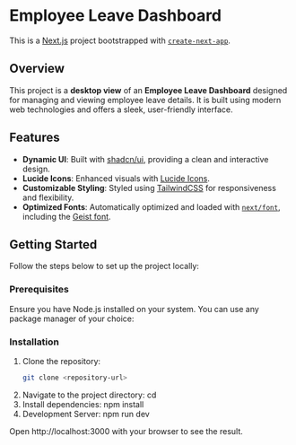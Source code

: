 # Employee Leave Dashboard

This is a [Next.js](https://nextjs.org) project bootstrapped with [`create-next-app`](https://github.com/vercel/next.js/tree/canary/packages/create-next-app).

## Overview

This project is a **desktop view** of an **Employee Leave Dashboard** designed for managing and viewing employee leave details. It is built using modern web technologies and offers a sleek, user-friendly interface.

## Features

- **Dynamic UI**: Built with [shadcn/ui](https://shadcn.dev/), providing a clean and interactive design.
- **Lucide Icons**: Enhanced visuals with [Lucide Icons](https://lucide.dev/).
- **Customizable Styling**: Styled using [TailwindCSS](https://tailwindcss.com) for responsiveness and flexibility.
- **Optimized Fonts**: Automatically optimized and loaded with [`next/font`](https://nextjs.org/docs/app/building-your-application/optimizing/fonts), including the [Geist font](https://vercel.com/font).

## Getting Started

Follow the steps below to set up the project locally:

### Prerequisites

Ensure you have Node.js installed on your system. You can use any package manager of your choice:

### Installation

1. Clone the repository:
   ```bash
   git clone <repository-url>
2. Navigate to the project directory:
    cd <project-folder>
3. Install dependencies:
    npm install
4. Development Server:
    npm run dev

Open http://localhost:3000 with your browser to see the result.
